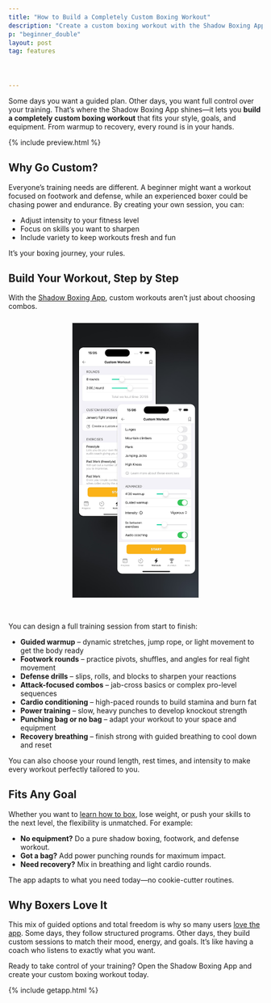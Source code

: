 ```yaml
---
title: "How to Build a Completely Custom Boxing Workout"
description: "Create a custom boxing workout with the Shadow Boxing App—warmups, footwork, defense, cardio, and more, with or without a punching bag."
p: "beginner_double"
layout: post
tag: features



---
```


Some days you want a guided plan. Other days, you want full control over your training. That’s where the Shadow Boxing App shines—it lets you **build a completely custom boxing workout** that fits your style, goals, and equipment. From warmup to recovery, every round is in your hands.

{% include preview.html %}

## Why Go Custom?

Everyone’s training needs are different. A beginner might want a workout focused on footwork and defense, while an experienced boxer could be chasing power and endurance. By creating your own session, you can:

- Adjust intensity to your fitness level
- Focus on skills you want to sharpen
- Include variety to keep workouts fresh and fun

It’s your boxing journey, your rules.

## Build Your Workout, Step by Step

With the [Shadow Boxing App](), custom workouts aren’t just about choosing combos.

<div style='text-align: center'><img src='/assets/blog/screenshot_august/EN_screenshot_4.jpg' style='width: 250px;margin: 10px 0px 30px 0px; border: 1px solid #ddd;' alt='Shadow Boxing App Feature'/></div>

You can design a full training session from start to finish:

- **Guided warmup** – dynamic stretches, jump rope, or light movement to get the body ready
- **Footwork rounds** – practice pivots, shuffles, and angles for real fight movement
- **Defense drills** – slips, rolls, and blocks to sharpen your reactions
- **Attack-focused combos** – jab-cross basics or complex pro-level sequences
- **Cardio conditioning** – high-paced rounds to build stamina and burn fat
- **Power training** – slow, heavy punches to develop knockout strength
- **Punching bag or no bag** – adapt your workout to your space and equipment
- **Recovery breathing** – finish strong with guided breathing to cool down and reset

You can also choose your round length, rest times, and intensity to make every workout perfectly tailored to you.

## Fits Any Goal

Whether you want to [learn how to box](), lose weight, or push your skills to the next level, the flexibility is unmatched. For example:

- **No equipment?** Do a pure shadow boxing, footwork, and defense workout.
- **Got a bag?** Add power punching rounds for maximum impact.
- **Need recovery?** Mix in breathing and light cardio rounds.

The app adapts to what you need today—no cookie-cutter routines.

## Why Boxers Love It

This mix of guided options and total freedom is why so many users [love the app](). Some days, they follow structured programs. Other days, they build custom sessions to match their mood, energy, and goals. It’s like having a coach who listens to exactly what you want.

Ready to take control of your training? Open the Shadow Boxing App and create your custom boxing workout today.

{% include getapp.html %}

